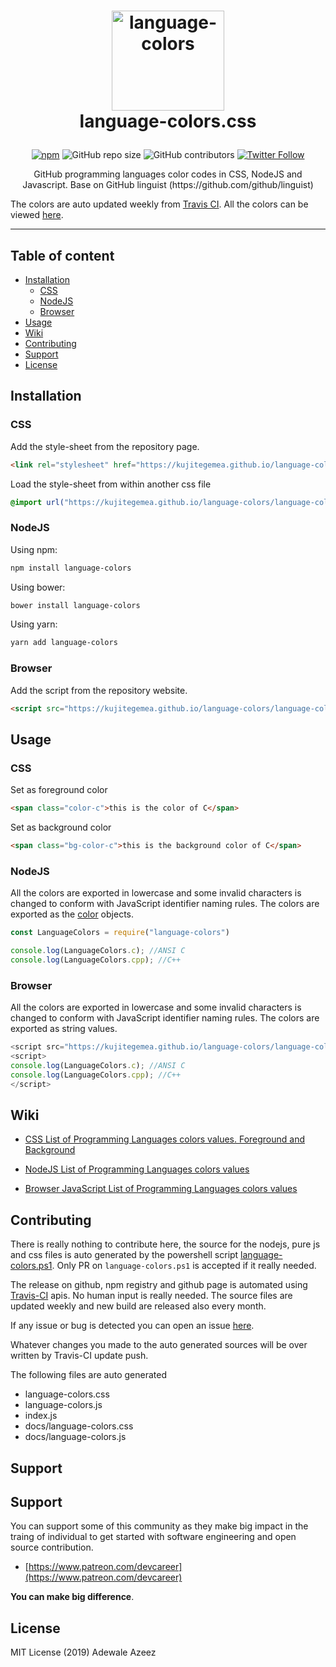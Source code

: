 
# <p style="text-align:center;" align="center"><img src="https://kujitegemea.github.io/language-colors/language-colors.png" alt="language-colors" style="width:180px;height:160px;" width="180" height="160" /><br />language-colors.css</p>

<span style="display:block;text-align:center">[![npm](https://img.shields.io/npm/v/language-colors)](https://www.npmjs.com/package/language-colors)  ![GitHub repo size](https://img.shields.io/github/repo-size/kujitegemea/language-colors)	![GitHub contributors](https://img.shields.io/github/contributors/kujitegemea/language-colors) [![Twitter Follow](https://img.shields.io/twitter/follow/iamthecarisma?style=social)](https://twitter.com/iamthecarisma)</span>

<p style="text-align: center;" align="center">GitHub programming languages color codes in CSS, NodeJS and Javascript. Base on GitHub linguist (https://github.com/github/linguist)</p>

The colors are auto updated weekly from [Travis CI](https://travis-ci.org). All the colors can be viewed [here](https://kujitegemea.github.io/language-colors/language-colors.html).

___

## Table of content
- [Installation](#installation)
	- [CSS](#css)
	- [NodeJS](#nodejs)
	- [Browser](#browser)
- [Usage](#usage)
- [Wiki](#wiki)
- [Contributing](#contributing)
- [Support](#support)
- [License](#license)

## Installation

### CSS

Add the style-sheet from the repository page. 

```html
<link rel="stylesheet" href="https://kujitegemea.github.io/language-colors/language-colors.css"> 
```

Load the style-sheet from within another css file 

```css
@import url("https://kujitegemea.github.io/language-colors/language-colors.css");
```

### NodeJS

Using npm:

```bash
npm install language-colors
```

Using bower:

```bash
bower install language-colors
```

Using yarn:

```bash
yarn add language-colors
```

### Browser

Add the script from the repository website. 

```html
<script src="https://kujitegemea.github.io/language-colors/language-colors.js"></script>
```

## Usage

### CSS

Set as foreground color 

```html
<span class="color-c">this is the color of C</span>
```

Set as background color 

```html
<span class="bg-color-c">this is the background color of C</span>
```

### NodeJS

All the colors are exported in lowercase and some invalid characters is changed to conform with JavaScript identifier naming rules. The colors are exported as the [color](https://github.com/Qix-/color) objects.

```js
const LanguageColors = require("language-colors")

console.log(LanguageColors.c); //ANSI C
console.log(LanguageColors.cpp); //C++
```

### Browser

All the colors are exported in lowercase and some invalid characters is changed to conform with JavaScript identifier naming rules. The colors are exported as string values.

```js
<script src="https://kujitegemea.github.io/language-colors/language-colors.js"></script>
<script>
console.log(LanguageColors.c); //ANSI C
console.log(LanguageColors.cpp); //C++
</script>
```

## Wiki

 - [CSS List of Programming Languages colors values. Foreground and Background](https://github.com/kujitegemea/language-colors/wiki/CSS-List-of-Programming-Languages-colors-values.-Foreground-and-Background)

 - [NodeJS List of Programming Languages colors values](https://github.com/kujitegemea/language-colors/wiki/NodeJS-List-of-Programming-Languages-colors-values)
 
 - [Browser JavaScript List of Programming Languages colors values](https://github.com/kujitegemea/language-colors/wiki/Browser-JavaScript-List-of-Programming-Languages-colors-values)

## Contributing

There is really nothing to contribute here, the source for the nodejs, pure js and css files is auto generated by the powershell script [language-colors.ps1](./language-colors.ps1). Only PR on `language-colors.ps1` is accepted if it really needed. 

The release on github, npm registry and github page is automated using [Travis-CI](https://travis-ci.org/) apis. No human input is really needed. The source files are updated weekly and new build are released also every month.

If any issue or bug is detected you can open an issue [here](https://github.com/kujitegemea/language-colors/issues/new).

Whatever changes you made to the auto generated sources will be over written by Travis-CI update push.

The following files are auto generated 

- language-colors.css
- language-colors.js
- index.js
- docs/language-colors.css
- docs/language-colors.js


## Support

## Support

You can support some of this community as they make big impact in the traing of individual to get started with software engineering and open source contribution.

- [https://www.patreon.com/devcareer](https://www.patreon.com/devcareer)

**You can make big difference**.

## License

MIT License (2019) Adewale Azeez

